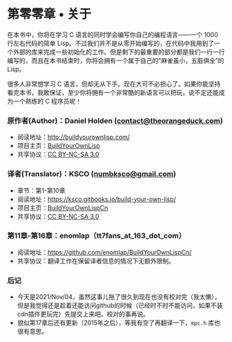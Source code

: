 # 第零零章 • 关于

在本书中，你将在学习 C 语言的同时学会编写你自己的编程语言——一个 1000 行左右代码的简单 Lisp。不过我们并不是从零开始编写的，在代码中我用到了一个外部的库来完成一些初始化的工作。但是剩下的最重要的部分都是我们一行一行编写的，而且在本书结束时，你将会拥有一个属于自己的“麻雀虽小，五脏俱全”的 Lisp。

很多人非常想学习 C 语言，但却无从下手。现在大可不必担心了。如果你能坚持看完本书，我敢保证，至少你将拥有一个非常酷的新语言可以把玩，说不定还能成为一个熟练的 C 程序员呢！

### 原作者(Author)：Daniel Holden (contact@theorangeduck.com)
- 阅读地址：http://buildyourownlisp.com/
- 项目主页：[BuildYourOwnLisp](https://github.com/orangeduck/BuildYourOwnLisp)
- 共享协议：[CC BY-NC-SA 3.0](http://creativecommons.org/licenses/by-nc-sa/3.0/)

### 译者(Translator)：KSCO (numbksco@gmail.com)
- 章节：第1-第10章
- 阅读地址：https://ksco.gitbooks.io/build-your-own-lisp/
- 项目主页：[BuildYourOwnLispCn](https://github.com/ksco/BuildYourOwnLispCn)
- 共享协议：[CC BY-NC-SA 3.0](http://creativecommons.org/licenses/by-nc-sa/3.0/)

### 第11章-第16章：enomlap（tt7fans_at_163_dot_com）
- 阅读地址：https://github.com/enomlap/BuildYourOwnLispCn/
- 共享协议：翻译工作在保留译者信息的情况下无额外限制。

### 后记
- 今天是2021/Nov/04，虽然这事儿拖了很久到现在也没有校对完（我太懒），但是我觉得还是趁着还能访问github的时候（已经时不时不能访问，如果不装cdn插件更玩完）先提交上来吧。校对的事再说。
- 貌似第17章后还有更新（2015年之后），等我有空了再翻译一下，`mpc.h` 库也很有意思。
